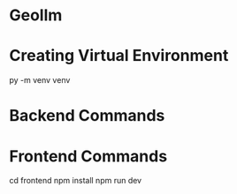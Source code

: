 # Geollm

# Creating Virtual Environment
py -m venv venv

# Backend Commands


# Frontend Commands
cd frontend
npm install
npm run dev
